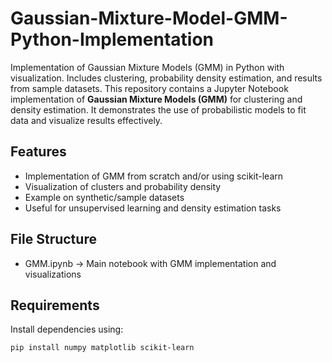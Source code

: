 # Gaussian-Mixture-Model-GMM-Python-Implementation
Implementation of Gaussian Mixture Models (GMM) in Python with visualization. Includes clustering, probability density estimation, and results from sample datasets.
This repository contains a Jupyter Notebook implementation of **Gaussian Mixture Models (GMM)** for clustering and density estimation. It demonstrates the use of probabilistic models to fit data and visualize results effectively.

## Features 
- Implementation of GMM from scratch and/or using scikit-learn
- Visualization of clusters and probability density
- Example on synthetic/sample datasets 
- Useful for unsupervised learning and density estimation tasks

## File Structure
- GMM.ipynb → Main notebook with GMM implementation and visualizations 

##  Requirements
Install dependencies using: 
```bash
pip install numpy matplotlib scikit-learn
